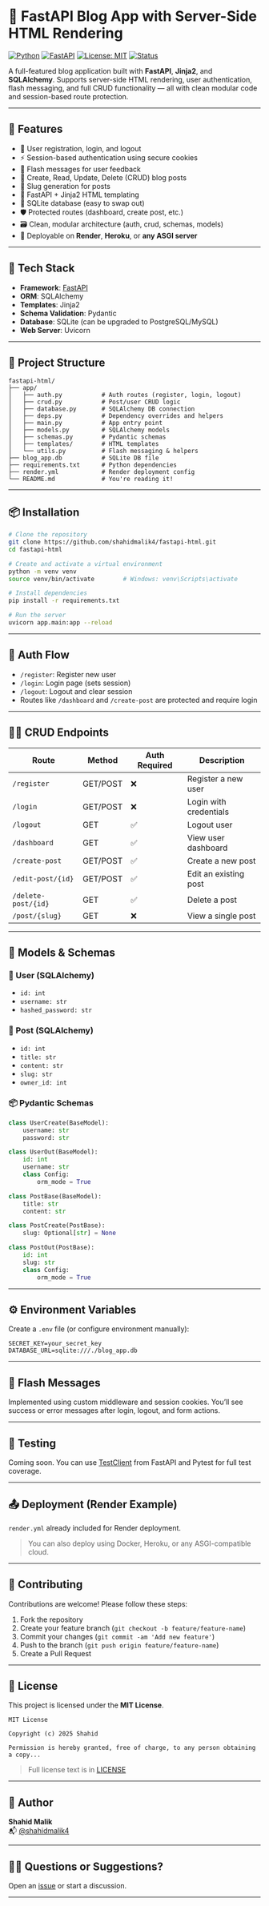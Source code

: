 # 📝 FastAPI Blog App with Server-Side HTML Rendering

[![Python](https://img.shields.io/badge/python-3.10+-blue.svg)](https://www.python.org/)
[![FastAPI](https://img.shields.io/badge/FastAPI-0.110+-green.svg)](https://fastapi.tiangolo.com/)
[![License: MIT](https://img.shields.io/badge/License-MIT-yellow.svg)](./LICENSE)
[![Status](https://img.shields.io/badge/status-active-brightgreen.svg)](#)

A full-featured blog application built with **FastAPI**, **Jinja2**, and **SQLAlchemy**. Supports server-side HTML rendering, user authentication, flash messaging, and full CRUD functionality — all with clean modular code and session-based route protection.

---

## 🚀 Features

- 🔐 User registration, login, and logout
- ⚡ Session-based authentication using secure cookies
- 💬 Flash messages for user feedback
- 📝 Create, Read, Update, Delete (CRUD) blog posts
- 🔗 Slug generation for posts
- 🧰 FastAPI + Jinja2 HTML templating
- 🧱 SQLite database (easy to swap out)
- 🛡️ Protected routes (dashboard, create post, etc.)
- 🗃️ Clean, modular architecture (auth, crud, schemas, models)
- 🚀 Deployable on **Render**, **Heroku**, or **any ASGI server**

---

## 🧰 Tech Stack

- **Framework**: [FastAPI](https://fastapi.tiangolo.com/)
- **ORM**: SQLAlchemy
- **Templates**: Jinja2
- **Schema Validation**: Pydantic
- **Database**: SQLite (can be upgraded to PostgreSQL/MySQL)
- **Web Server**: Uvicorn

---

## 📁 Project Structure

```
fastapi-html/
├── app/
│   ├── auth.py           # Auth routes (register, login, logout)
│   ├── crud.py           # Post/user CRUD logic
│   ├── database.py       # SQLAlchemy DB connection
│   ├── deps.py           # Dependency overrides and helpers
│   ├── main.py           # App entry point
│   ├── models.py         # SQLAlchemy models
│   ├── schemas.py        # Pydantic schemas
│   ├── templates/        # HTML templates
│   └── utils.py          # Flash messaging & helpers
├── blog_app.db           # SQLite DB file
├── requirements.txt      # Python dependencies
├── render.yml            # Render deployment config
└── README.md             # You're reading it!
```

---

## 📦 Installation

```bash
# Clone the repository
git clone https://github.com/shahidmalik4/fastapi-html.git
cd fastapi-html

# Create and activate a virtual environment
python -m venv venv
source venv/bin/activate        # Windows: venv\Scripts\activate

# Install dependencies
pip install -r requirements.txt

# Run the server
uvicorn app.main:app --reload
```

---

## 🔐 Auth Flow

- `/register`: Register new user
- `/login`: Login page (sets session)
- `/logout`: Logout and clear session
- Routes like `/dashboard` and `/create-post` are protected and require login

---

## 🧑‍💻 CRUD Endpoints

| Route              | Method | Auth Required | Description              |
|-------------------|--------|---------------|--------------------------|
| `/register`       | GET/POST | ❌           | Register a new user      |
| `/login`          | GET/POST | ❌           | Login with credentials   |
| `/logout`         | GET     | ✅            | Logout user              |
| `/dashboard`      | GET     | ✅            | View user dashboard      |
| `/create-post`    | GET/POST | ✅           | Create a new post        |
| `/edit-post/{id}` | GET/POST | ✅           | Edit an existing post    |
| `/delete-post/{id}`| GET     | ✅           | Delete a post            |
| `/post/{slug}`    | GET     | ❌           | View a single post       |

---

## 🧾 Models & Schemas

### 🧍 User (SQLAlchemy)
- `id: int`
- `username: str`
- `hashed_password: str`

### 📝 Post (SQLAlchemy)
- `id: int`
- `title: str`
- `content: str`
- `slug: str`
- `owner_id: int`

### 📦 Pydantic Schemas

```python
class UserCreate(BaseModel):
    username: str
    password: str

class UserOut(BaseModel):
    id: int
    username: str
    class Config:
        orm_mode = True

class PostBase(BaseModel):
    title: str
    content: str

class PostCreate(PostBase):
    slug: Optional[str] = None

class PostOut(PostBase):
    id: int
    slug: str
    class Config:
        orm_mode = True
```

---

## ⚙️ Environment Variables

Create a `.env` file (or configure environment manually):

```env
SECRET_KEY=your_secret_key
DATABASE_URL=sqlite:///./blog_app.db
```

---

## 💬 Flash Messages

Implemented using custom middleware and session cookies. You’ll see success or error messages after login, logout, and form actions.

---

## 🧪 Testing

Coming soon. You can use [TestClient](https://fastapi.tiangolo.com/tutorial/testing/) from FastAPI and Pytest for full test coverage.

---

## 📤 Deployment (Render Example)

`render.yml` already included for Render deployment.

> You can also deploy using Docker, Heroku, or any ASGI-compatible cloud.

---

## 🤝 Contributing

Contributions are welcome! Please follow these steps:

1. Fork the repository
2. Create your feature branch (`git checkout -b feature/feature-name`)
3. Commit your changes (`git commit -am 'Add new feature'`)
4. Push to the branch (`git push origin feature/feature-name`)
5. Create a Pull Request

---

## 📄 License

This project is licensed under the **MIT License**.

```
MIT License

Copyright (c) 2025 Shahid

Permission is hereby granted, free of charge, to any person obtaining a copy...
```

> Full license text is in [LICENSE](./LICENSE)

---

## 👤 Author

**Shahid Malik**  
📬 [@shahidmalik4](https://github.com/shahidmalik4)

---

## 🙋‍♂️ Questions or Suggestions?

Open an [issue](https://github.com/shahidmalik4/fastapi-html/issues) or start a discussion.

---
